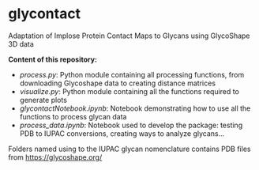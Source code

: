 # glycontact
Adaptation of Implose Protein Contact Maps to Glycans using GlycoShape 3D data

**Content of this repository:**
- *process.py*: Python module containing all processing functions, from downloading Glycoshape data to creating distance matrices
- *visualize.py*: Python module containing all the functions required to generate plots
- *glycontactNotebook.ipynb*: Notebook demonstrating how to use all the functions to process glycan data
- *process_data.ipynb*: Notebook used to develop the package: testing PDB to IUPAC conversions, creating ways to analyze glycans...

Folders named using to the IUPAC glycan nomenclature contains PDB files from https://glycoshape.org/


